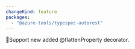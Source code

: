 ```yaml
---
changeKind: feature
packages:
  - "@azure-tools/typespec-autorest"
---
```


Support new added @flattenProperty decorator.